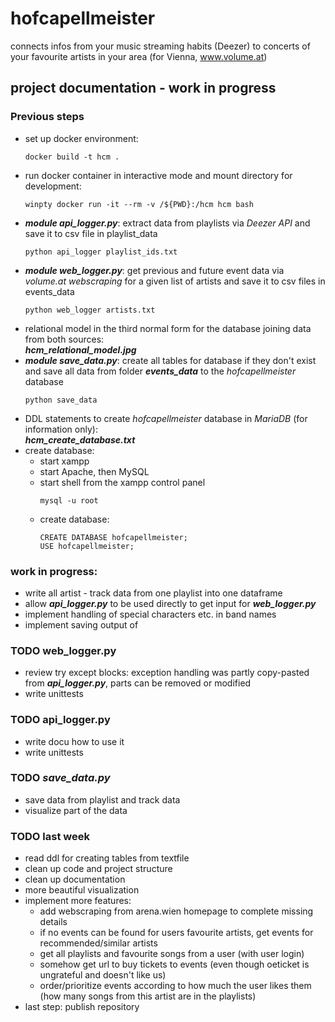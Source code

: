 # hofcapellmeister
connects infos from your music streaming habits (Deezer) to concerts of your favourite artists in your area (for Vienna, www.volume.at)

## project documentation - work in progress
### Previous steps
- set up docker environment:
  ```console
  docker build -t hcm .
  ```
- run docker container in interactive mode and mount directory for development:
  ```console
  winpty docker run -it --rm -v /${PWD}:/hcm hcm bash
  ```
- ***module api_logger.py***: extract data from playlists via *Deezer API* and save it to csv file in playlist_data
  ```console
  python api_logger playlist_ids.txt
  ```
- ***module web_logger.py***: get previous and future event data via *volume.at webscraping* for a given list of artists and save it to csv files in events_data
  ```console
  python web_logger artists.txt
  ```
- relational model in the third normal form for the database joining data from both sources:\
***hcm_relational_model.jpg***
- ***module save_data.py***: create all tables for database if they don't exist and save all data from folder ***events_data*** to the *hofcapellmeister* database
  ```console
  python save_data
  ```
- DDL statements to create *hofcapellmeister* database in *MariaDB* (for information only):\
***hcm_create_database.txt***
- create database:
  - start xampp
  - start Apache, then MySQL
  - start shell from the xampp control panel
    ```console
    mysql -u root
    ```
  - create database:
    ```mysql
    CREATE DATABASE hofcapellmeister;
    USE hofcapellmeister;
    ```
  
### work in progress:
- write all artist - track data from one playlist into one dataframe
- allow ***api_logger.py*** to be used directly to get input for ***web_logger.py***
- implement handling of special characters etc. in band names
- implement saving output of 

### TODO web_logger.py
- review try except blocks: exception handling was partly copy-pasted from ***api_logger.py***, parts can be removed or modified
- write unittests

### TODO api_logger.py
- write docu how to use it
- write unittests

### TODO ***save_data.py***
- save data from playlist and track data
- visualize part of the data

### TODO last week
- read ddl for creating tables from textfile
- clean up code and project structure
- clean up documentation
- more beautiful visualization
- implement more features:
  - add webscraping from arena.wien homepage to complete missing details
  - if no events can be found for users favourite artists, get events for recommended/similar artists
  - get all playlists and favourite songs from a user (with user login)
  - somehow get url to buy tickets to events (even though oeticket is ungrateful and doesn't like us)
  - order/prioritize events according to how much the user likes them (how many songs from this artist are in the playlists)
- last step: publish repository